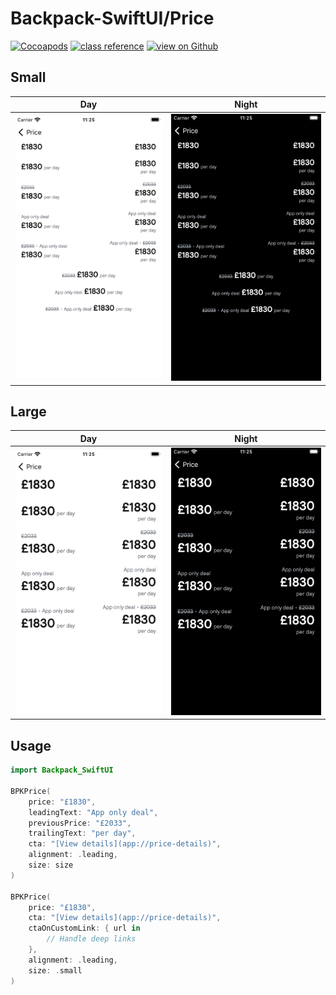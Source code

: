 # Backpack-SwiftUI/Price

[![Cocoapods](https://img.shields.io/cocoapods/v/Backpack-SwiftUI.svg?style=flat)](hhttps://cocoapods.org/pods/Backpack-SwiftUI)
[![class reference](https://img.shields.io/badge/Class%20reference-iOS-blue)](https://backpack.github.io/ios/versions/latest/swiftui/Structs/BPKPrice.html)
[![view on Github](https://img.shields.io/badge/Source%20code-GitHub-lightgrey)](https://github.com/Skyscanner/backpack-ios/tree/main/Backpack-SwiftUI/Price)

## Small

| Day | Night |
| --- | --- |
| <img src="https://raw.githubusercontent.com/Skyscanner/backpack-ios/main/screenshots/iPhone-swiftui_price___small_lm.png" alt="" width="375" /> |<img src="https://raw.githubusercontent.com/Skyscanner/backpack-ios/main/screenshots/iPhone-swiftui_price___small_dm.png" alt="" width="375" /> |
 

 ## Large

| Day | Night |
| --- | --- |
| <img src="https://raw.githubusercontent.com/Skyscanner/backpack-ios/main/screenshots/iPhone-swiftui_price___large_lm.png" alt="" width="375" /> |<img src="https://raw.githubusercontent.com/Skyscanner/backpack-ios/main/screenshots/iPhone-swiftui_price___large_dm.png" alt="" width="375" /> |

## Usage

```swift
import Backpack_SwiftUI

BPKPrice(
    price: "£1830",
    leadingText: "App only deal",
    previousPrice: "£2033",
    trailingText: "per day",
    cta: "[View details](app://price-details)",
    alignment: .leading,
    size: size
)

BPKPrice(
    price: "£1830",
    cta: "[View details](app://price-details)",
    ctaOnCustomLink: { url in
        // Handle deep links
    },
    alignment: .leading,
    size: .small
)
```
